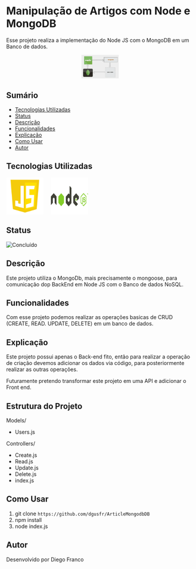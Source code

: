 # Manipulação de Artigos com Node e MongoDB

Esse projeto realiza a implementação do Node JS com o MongoDB em um Banco de dados.

<div align="center">
  <img src="img/logo.png" alt="Imagem do Projeto" width="100">
</div>

## Sumário

- [Tecnologias Utilizadas](#tecnologias-utilizadas)
- [Status](#status)
- [Descrição](#descrição)
- [Funcionalidades](#funcionalidades)
- [Explicação](#explicação)
- [Como Usar](#como-usar)
- [Autor](#autor)

## Tecnologias Utilizadas

<div style="display: flex; flex-direction: row;">
  <div style="margin-right: 20px; display: flex; justify-content: flex-start;">
    <img src="img/js.png" alt="Logo Linguagem" width="100"/>
  </div>
  <div style="margin-right: 20px; display: flex; justify-content: flex-start;">
    <img src="img/node.png" alt="Logo Linguagem" width="100"/>
  </div>
</div>

## Status

![Concluído](http://img.shields.io/static/v1?label=STATUS&message=CONCLUIDO&color=GREEN&style=for-the-badge)

## Descrição

Este projeto utiliza o MongoDb, mais precisamente o mongoose, para comunicação dop BackEnd em Node JS com o Banco de dados NoSQL.

## Funcionalidades

Com esse projeto podemos realizar as operações basicas de CRUD (CREATE, READ. UPDATE, DELETE) em um banco de dados.

## Explicação

Este projeto possui apenas o Back-end fito, então para realizar a operação de criação devemos adicionar os dados via código, para posteriormente realizar as outras operações.

Futuramente pretendo transformar este projeto em uma API e adicionar o Front end.

## Estrutura do Projeto

Models/

- Users.js

Controllers/

- Create.js
- Read.js
- Update.js
- Delete.js
- index.js

## Como Usar

1. git clone `https://github.com/dgusfr/ArticleMongodbDB`
2. npm install
3. node index.js

## Autor

Desenvolvido por Diego Franco
